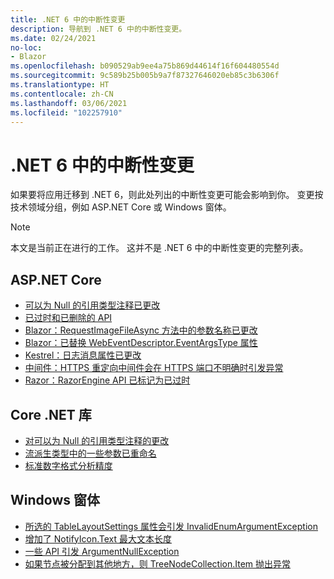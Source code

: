 ```yaml
---
title: .NET 6 中的中断性变更
description: 导航到 .NET 6 中的中断性变更。
ms.date: 02/24/2021
no-loc:
- Blazor
ms.openlocfilehash: b090529ab9ee4a75b869d44614f16f604480554d
ms.sourcegitcommit: 9c589b25b005b9a7f87327646020eb85c3b6306f
ms.translationtype: HT
ms.contentlocale: zh-CN
ms.lasthandoff: 03/06/2021
ms.locfileid: "102257910"
---
```

# <a name="breaking-changes-in-net-6"></a>.NET 6 中的中断性变更

如果要将应用迁移到 .NET 6，则此处列出的中断性变更可能会影响到你。 变更按技术领域分组，例如 ASP.NET Core 或 Windows 窗体。

> [!NOTE]
> 本文是当前正在进行的工作。 这并不是 .NET 6 中的中断性变更的完整列表。

## <a name="aspnet-core"></a>ASP.NET Core

- [可以为 Null 的引用类型注释已更改](aspnet-core/6.0/nullable-reference-type-annotations-changed.md)
- [已过时和已删除的 API](aspnet-core/6.0/obsolete-removed-apis.md)
- [Blazor：RequestImageFileAsync 方法中的参数名称已更改](aspnet-core/6.0/blazor-parameter-name-changed-in-method.md)
- [Blazor：已替换 WebEventDescriptor.EventArgsType 属性](aspnet-core/6.0/blazor-eventargstype-property-replaced.md)
- [Kestrel：日志消息属性已更改](aspnet-core/6.0/kestrel-log-message-attributes-changed.md)
- [中间件：HTTPS 重定向中间件会在 HTTPS 端口不明确时引发异常](aspnet-core/6.0/middleware-ambiguous-https-ports-exception.md)
- [Razor：RazorEngine API 已标记为已过时](aspnet-core/6.0/razor-engine-apis-obsolete.md)

## <a name="core-net-libraries"></a>Core .NET 库

- [对可以为 Null 的引用类型注释的更改](core-libraries/6.0/nullable-ref-type-annotation-changes.md)
- [流派生类型中的一些参数已重命名](core-libraries/6.0/parameters-renamed-on-stream-derived-types.md)
- [标准数字格式分析精度](core-libraries/6.0/numeric-format-parsing-handles-higher-precision.md)

## <a name="windows-forms"></a>Windows 窗体

- [所选的 TableLayoutSettings 属性会引发 InvalidEnumArgumentException](windows-forms/6.0/tablelayoutsettings-apis-throw-invalidenumargumentexception.md)
- [增加了 NotifyIcon.Text 最大文本长度](windows-forms/6.0/notifyicon-text-max-text-length-increased.md)
- [一些 API 引发 ArgumentNullException](windows-forms/6.0/apis-throw-argumentnullexception.md)
- [如果节点被分配到其他地方，则 TreeNodeCollection.Item 抛出异常](windows-forms/6.0/treenodecollection-item-throws-argumentexception.md)
